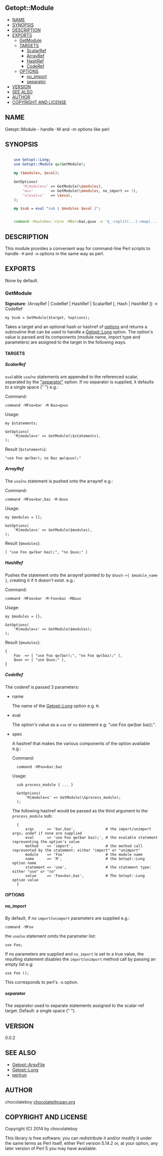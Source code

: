 ## Getopt::Module

- [NAME](#name)
- [SYNOPSIS](#synopsis)
- [DESCRIPTION](#description)
- [EXPORTS](#exports)
    - [GetModule](#getmodule)
    - [TARGETS](#targets)
        - [ScalarRef](#scalarref)
        - [ArrayRef](#arrayref)
        - [HashRef](#hashref)
        - [CodeRef](#coderef)
    - [OPTIONS](#options)
        - [no\_import](#no\_import)
        - [separator](#separator)
- [VERSION](#version)
- [SEE ALSO](#see-also)
- [AUTHOR](#author)
- [COPYRIGHT AND LICENSE](#copyright-and-license)

## NAME

Getopt::Module - handle -M and -m options like perl

## SYNOPSIS

```perl

    use Getopt::Long;
    use Getopt::Module qw(GetModule);

    my ($modules, $eval);

    GetOptions(
        'M|module=s' => GetModule(\$modules),
        'm=s'        => GetModule(\$modules, no_import => 1),
        'e|eval=s'   => \$eval,
    );

    my $sub = eval "sub { $modules $eval }";

```

```bash

    command -Mautobox::Core -MBar=baz,quux -e '$_->split(...)->map(...)->join(...)'

```

## DESCRIPTION

This module provides a convenient way for command-line Perl scripts to handle `-M`
and `-m` options in the same way as perl.

## EXPORTS

None by default.

### GetModule

__Signature__: (ArrayRef | CodeRef | HashRef | ScalarRef \[, Hash | HashRef \]) -> CodeRef

    my $sub = GetModule($target, %options);

Takes a target and an optional hash or hashref of [options](#OPTIONS) and returns a subroutine that can be used
to handle a [Getopt::Long](http://search.cpan.org/perldoc?Getopt::Long) option. The option's value is parsed and its components (module name,
import type and parameters) are assigned to the target in the following ways.

#### TARGETS

##### ScalarRef

`eval`able `use`/`no` statements are appended to the referenced scalar, separated by the ["separator"](#separator) option.
If no separator is supplied, it defaults to a single space (" ") e.g.:

Command:

    command -MFoo=bar -M-Baz=quux

Usage:

    my $statements;

    GetOptions(
        'M|module=s' => GetModule(\$statements),
    );

Result (`$statements`):

    "use Foo qw(bar); no Baz qw(quux);"

##### ArrayRef

The `use`/`no` statement is pushed onto the arrayref e.g.:

Command:

    command -MFoo=bar,baz -M-Quux

Usage:

    my $modules = [];

    GetOptions(
        'M|module=s' => GetModule($modules),
    );

Result (`$modules`):

    [ "use Foo qw(bar baz);", "no Quux;" ]

##### HashRef

Pushes the statement onto the arrayref pointed to by `$hash->{ $module_name }`, creating it if it doesn't exist. e.g.:

Command:

    command -MFoo=bar -M-Foo=baz -MQuux

Usage:

    my $modules = {};

    GetOptions(
        'M|module=s' => GetModule($modules);
    );

Result (`$modules`):

    {
        Foo  => [ "use Foo qw(bar);", "no Foo qw(baz);" ],
        Quux => [ "use Quux;" ],
    }

##### CodeRef

The coderef is passed 3 parameters:

- name

    The name of the [Getopt::Long](http://search.cpan.org/perldoc?Getopt::Long) option e.g. `M`.

- eval

    The option's value as a `use` or `no` statement e.g: "use Foo qw(bar baz);".

- spec

    A hashref that makes the various components of the option available e.g.:

    Command:

        command -MFoo=bar,baz

    Usage:

        sub process_module { ... }

        GetOptions(
            'M|module=s' => GetModule(\&process_module);
        );

    The following hashref would be passed as the third argument to the `process_module` sub:

        {
            args      => 'bar,baz',              # the import/unimport args; undef if none are supplied
            eval      => 'use Foo qw(bar baz);', # the evalable statement representing the option's value
            method    => 'import',               # the method call represented by the statement: either "import" or "unimport"
            module    => 'Foo'                   # the module name
            name      => 'M',                    # the Getopt::Long option name
            statement => 'use',                  # the statement type: either "use" or "no"
            value     => 'Foo=bar,baz',          # The Getopt::Long option value
        }

#### OPTIONS

##### no\_import

By default, if no `import`/`unimport` parameters are supplied e.g.:

    command -MFoo

the `use`/`no` statement omits the parameter list:

    use Foo;

If no parameters are supplied and `no_import` is set to a true value, the resulting statement disables the
`import`/`unimport` method call by passing an empty list e.g:

    use Foo ();

This corresponds to perl's `-m` option.

##### separator

The separator used to separate statements assigned to the scalar-ref target. Default: a single space (" ").

## VERSION

0.0.2

## SEE ALSO

- [Getopt::ArgvFile](http://search.cpan.org/perldoc?Getopt::ArgvFile)
- [Getopt::Long](http://search.cpan.org/perldoc?Getopt::Long)
- [perlrun](http://search.cpan.org/perldoc?perlrun)

## AUTHOR

chocolateboy <chocolate@cpan.org>

## COPYRIGHT AND LICENSE

Copyright (C) 2014 by chocolateboy

This library is free software; you can redistribute it and/or modify
it under the same terms as Perl itself, either Perl version 5.14.2 or,
at your option, any later version of Perl 5 you may have available.
